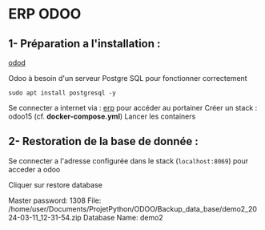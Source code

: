 # ERP ODOO

## 1- Préparation a l'installation :

[odod](https://www.odoo.com/documentation/15.0/fr/administration/install/packages.html)

Odoo à besoin d'un serveur Postgre SQL pour fonctionner correctement

 `sudo apt install postgresql -y`

Se connecter a internet via : [erp](http://localhost:9000/#!/home) pour accéder au portainer
Créer un stack : odoo15 (cf. **docker-compose.yml**)
Lancer les containers


## 2- Restoration de la base de donnée :

Se connecter a l'adresse configurée dans le stack (`localhost:8069`) pour acceder a odoo

Cliquer sur restore database

Master password: 1308
File: /home/user/Documents/ProjetPython/ODOO/Backup_data_base/demo2_2024-03-11_12-31-54.zip
Database Name: demo2

